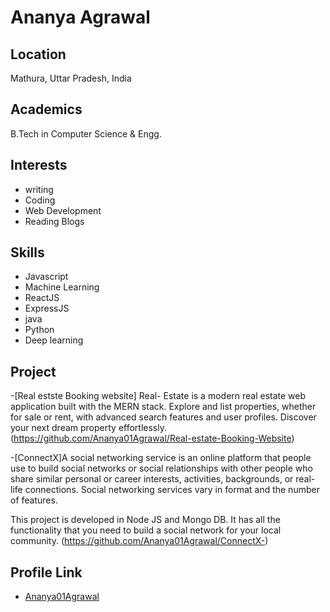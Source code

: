 # Ananya Agrawal

## Location

Mathura, Uttar Pradesh, India

## Academics

B.Tech in Computer Science & Engg.

## Interests

- writing
- Coding
- Web Development
- Reading Blogs

## Skills

- Javascript
- Machine Learning
- ReactJS
- ExpressJS
- java
- Python
- Deep learning

## Project

-[Real estste Booking website]
Real- Estate is a modern real estate web application built with the MERN stack. Explore and list properties, whether for sale or rent, with advanced search features and user profiles. Discover your next dream property effortlessly.
(<https://github.com/Ananya01Agrawal/Real-estate-Booking-Website>)

-[ConnectX]A social networking service is an online platform that people use to build social networks or social relationships with other people who share similar personal or career interests, activities, backgrounds, or real-life connections. Social networking services vary in format and the number of features.

This project is developed in Node JS and Mongo DB. It has all the functionality that you need to build a social network for your local community.
(<https://github.com/Ananya01Agrawal/ConnectX->)

## Profile Link

- [Ananya01Agrawal](https://github.com/Ananya01Agrawal)
